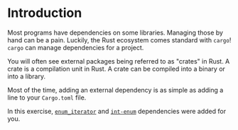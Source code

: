 # Introduction

Most programs have dependencies on some libraries. Managing those by hand can be a pain. Luckily, the Rust ecosystem comes standard with `cargo`! `cargo` can manage dependencies for a project.

You will often see external packages being referred to as "crates" in Rust. A crate is a compilation unit in Rust. A crate can be compiled into a binary or into a library.

Most of the time, adding an external dependency is as simple as adding a line to your `Cargo.toml` file.

In this exercise, [`enum_iterator`](https://docs.rs/enum-iterator/0.7.0/enum_iterator/) and [`int-enum`](https://docs.rs/int-enum/0.4.0/int_enum/) dependencies were added for you.
